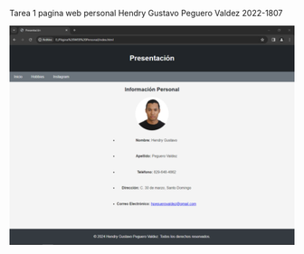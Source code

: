 Tarea 1 pagina web personal Hendry Gustavo Peguero Valdez 2022-1807

![Mi captura de pantalla](Foto_web_personal.png)